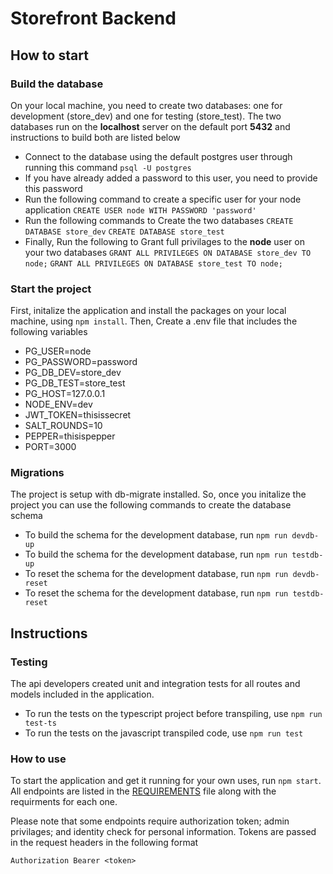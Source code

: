 # Storefront Backend

## How to start

### Build the database

On your local machine, you need to create two databases: one for development (store_dev) and one for testing (store_test). The two databases run on the **localhost** server on the default port **5432** and instructions to build both are listed below

- Connect to the database using the default postgres user through running this command
  `psql -U postgres`
- If you have already added a password to this user, you need to provide this password
- Run the following command to create a specific user for your node application
  `CREATE USER node WITH PASSWORD 'password'`
- Run the following commands to Create the two databases
  `CREATE DATABASE store_dev`
  `CREATE DATABASE store_test`
- Finally, Run the following to Grant full privilages to the **node** user on your two databases
  `GRANT ALL PRIVILEGES ON DATABASE store_dev TO node;`
  `GRANT ALL PRIVILEGES ON DATABASE store_test TO node;`

### Start the project

First, initalize the application and install the packages on your local machine, using `npm install`. Then, Create a .env file that includes the following variables

- PG_USER=node
- PG_PASSWORD=password
- PG_DB_DEV=store_dev
- PG_DB_TEST=store_test
- PG_HOST=127.0.0.1
- NODE_ENV=dev
- JWT_TOKEN=thisissecret
- SALT_ROUNDS=10
- PEPPER=thisispepper
- PORT=3000

### Migrations

The project is setup with db-migrate installed. So, once you initalize the project you can use the following commands to create the database schema

- To build the schema for the development database, run `npm run devdb-up`
- To build the schema for the development database, run `npm run testdb-up`
- To reset the schema for the development database, run `npm run devdb-reset`
- To reset the schema for the development database, run `npm run testdb-reset`

## Instructions

### Testing

The api developers created unit and integration tests for all routes and models included in the application.

- To run the tests on the typescript project before transpiling, use `npm run test-ts`
- To run the tests on the javascript transpiled code, use `npm run test`

### How to use

To start the application and get it running for your own uses, run `npm start`. All endpoints are listed in the [REQUIREMENTS](REQUIREMENTS.md) file along with the requirments for each one.

Please note that some endpoints require authorization token; admin privilages; and identity check for personal information. Tokens are passed in the request headers in the following format

`Authorization Bearer <token>`
